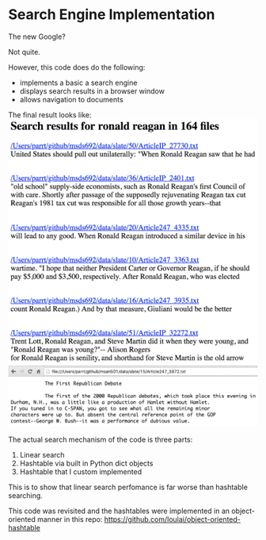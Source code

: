 # Search Engine Implementation

The new Google?

Not quite. 

However, this code does do the following: 

 - implements a basic a search engine
 - displays search results in a browser window
 - allows navigation to documents

The final result looks like:
![search page](./search-page.png)
![search file page](./search-file-page.png)

The actual search mechanism of the code is three parts:

1. Linear search
2. Hashtable via built in Python dict objects
3. Hashtable that I custom implemented

This is to show that linear search perfomance is far worse than hashtable searching.

This code was revisited and the hashtables were implemented in an object-oriented manner in this repo: https://github.com/loulai/object-oriented-hashtable